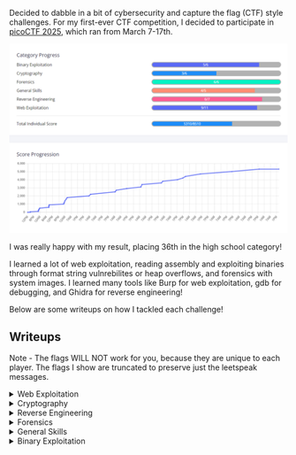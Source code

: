 Decided to dabble in a bit of cybersecurity and capture the flag (CTF) style challenges. For my first-ever CTF competition, I decided to participate in [picoCTF 2025](www.picoctf.org), which ran from March 7-17th. 

![Progress](progress.png)

I was really happy with my result, placing 36th in the high school category! 

I learned a lot of web exploitation, reading assembly and exploiting binaries through format string vulnrebilites or heap overflows, and forensics with system images. I learned many tools like Burp for web exploitation, gdb for debugging, and Ghidra for reverse engineering!

Below are some writeups on how I tackled each challenge!

## Writeups
Note - The flags WILL NOT work for you, because they are unique to each player. The flags I show are truncated to preserve just the leetspeak messages.


<details>
    <summary>Web Exploitation</summary>

* [SSTI 1](ssti_1/ssti_1.md)
* [SSTI 2](ssti_2/ssti_2.md)
* [n0s4n1ty 1](n0s4n1ty_1/n0s4n1ty_1.md)
* [head-dump](head_dump/head_dump.md)
* [Cookie Monster Secret Recipe](cookie_monster/cookie_monster.md)
* [Pachinko](pachinko/pachinko.md)
* [3v@l](3v@l/3v@l.md)
* [WebSockFish](websockfish/websockfish.md)
* [Apriti sesamo](apriti_sesamo/apriti_sesamo.md)

</details>

<details>
    <summary>Cryptography</summary>

* [hashcrack](hashcrack/hashcrack.md)
* [EVEN RSA CAN BE BROKEN???](rsa/rsa.md)
* [Guess My Cheese (Part 1)](cheese_1/cheese_1.md)
</details>

<details>
    <summary>Reverse Engineering</summary>

* [Flag Hunters](flag_hunters/flag_hunters.md)
* [Quantum Scrambler](quantum_scrambler/quantum_scrambler.md)
* [Chronohack](chrono_hack/chrono_hack.md)
* [Tap into Hash](tap_into_hash/tap_into_hash.md)

</details>

<details>
    <summary>Forensics</summary>

* [RED](red/red.md)
* [Ph4nt0m 1ntrud3r](ph4nt0m_1ntrud3r/ph4nt0m_1ntrud3r.md)
* [flags are stepic](flags_are_stepic/flags_are_stepic.md)
* [Event-Viewing](event_viewing/event_viewing.md)
* [Bitlocker-1](bitlocker_1/bitlocker_1.md)
* [Bitlocker-2](bitlocker_2/bitlocker_2.md)

</details>

<details>
    <summary>General Skills</summary>
The General skills this year were easy (besides YaraRules0x100, which I didn't do).
* FANTASY CTF - Just follow instructions
* Rust fixme 1, 2 & 3 - Basic Rust syntaxing, just some quick googling.
</details>

<details>
    <summary>Binary Exploitation</summary>

* [PIE TIME](pie_time/pie_time.md)
* [PIE TIME 2](pie_time_2/pie_time_2.md)
* [hash-only-1](hash_only_1/hash_only_1.md)
* [hash-only-2](hash_only_2/hash_only_2.md)
* [Echo Valley](echo_valley/echo_valley.md)
</details>

